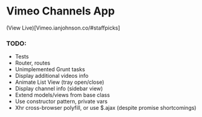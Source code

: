 # Vimeo Channels App
(View Live)[Vimeo.ianjohnson.co/#staffpicks]

### TODO:
- Tests
- Router, routes
- Unimplemented Grunt tasks
- Display additional videos info
- Animate List View (tray open/close)
- Display channel info (sidebar view)
- Extend models/views from base class
- Use constructor pattern, private vars
- Xhr cross-browser polyfill, or use $.ajax (despite promise shortcomings)
